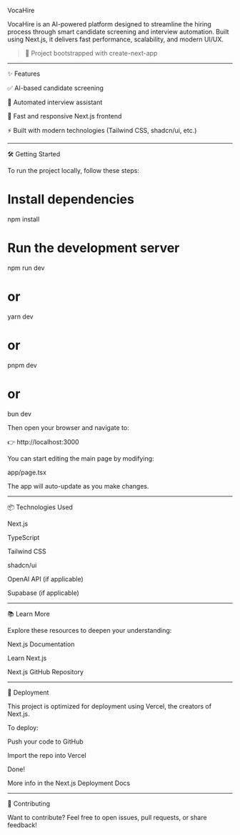 VocaHire

VocaHire is an AI-powered platform designed to streamline the hiring process through smart candidate screening and interview automation. Built using Next.js, it delivers fast performance, scalability, and modern UI/UX.

> 🚀 Project bootstrapped with create-next-app




---

✨ Features

✅ AI-based candidate screening

🧠 Automated interview assistant

🎯 Fast and responsive Next.js frontend

⚡ Built with modern technologies (Tailwind CSS, shadcn/ui, etc.)



---

🛠️ Getting Started

To run the project locally, follow these steps:

# Install dependencies
npm install

# Run the development server
npm run dev
# or
yarn dev
# or
pnpm dev
# or
bun dev

Then open your browser and navigate to:

👉 http://localhost:3000

You can start editing the main page by modifying:

app/page.tsx

The app will auto-update as you make changes.


---

📦 Technologies Used

Next.js

TypeScript

Tailwind CSS

shadcn/ui

OpenAI API (if applicable)

Supabase (if applicable)



---

📚 Learn More

Explore these resources to deepen your understanding:

Next.js Documentation

Learn Next.js

Next.js GitHub Repository



---

🚀 Deployment

This project is optimized for deployment using Vercel, the creators of Next.js.

To deploy:

Push your code to GitHub

Import the repo into Vercel

Done!


More info in the Next.js Deployment Docs


---

🙌 Contributing

Want to contribute? Feel free to open issues, pull requests, or share feedback!